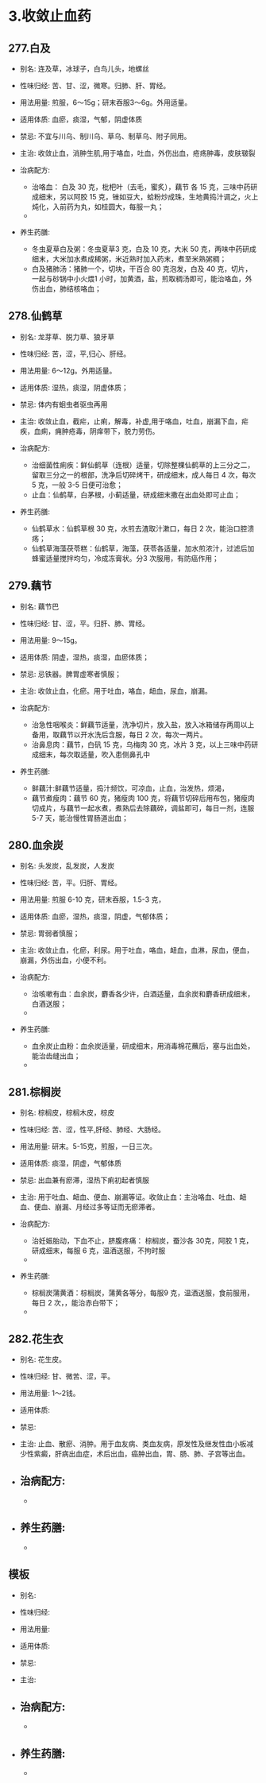 # 3.收敛止血药



## 277.白及

- 别名: 连及草，冰球子，白鸟儿头，地螺丝
- 性味归经: 苦、甘、涩，微寒。归肺、肝、胃经。
- 用法用量:  煎服，6～15g；研末吞服3～6g。外用适量。
- 适用体质: 血瘀，痰湿，气郁，阴虚体质
- 禁忌: 不宜与川乌、制川乌、草乌、制草乌、附子同用。

- 主治: 收敛止血，消肿生肌,用于咯血，吐血，外伤出血，疮疡肿毒，皮肤皲裂
- 治病配方: 
  - 治咯血： 白及 30 克，枇杷叶（去毛，蜜炙），藕节 各 15 克，三味中药研成细末，另以阿胶 15 克，锉如豆大，蛤粉炒成珠，生地黄捣汁调之，火上炖化，入前药为丸，如桂圆大，每服一丸；
  - 
  
- 养生药膳: 
  -  冬虫夏草白及粥：冬虫夏草3 克，白及 10 克，大米 50 克，两味中药研成细末，大米加水煮成稀粥，米近熟时加入药末，煮至米熟粥稠；
  -  白及猪肺汤：猪肺一个，切块，干百合 80 克泡发，白及 40 克，切片，一起与砂锅中小火煨1 小时，加黄酒，盐，煎取稠汤即可，能治咯血，外伤出血，肺结核咯血；

## 278.仙鹤草

- 别名: 龙芽草、脱力草、狼牙草
- 性味归经: 苦，涩，平,归心、肝经。
- 用法用量:  6～12g。外用适量。
- 适用体质: 湿热，痰湿，阴虚体质；
- 禁忌: 体内有蛔虫者驱虫再用

- 主治: 收敛止血，截疟，止痢，解毒，补虚,用于咯血，吐血，崩漏下血，疟疾，血痢，痈肿疮毒，阴痒带下，脱力劳伤。
- 治病配方: 
  - 治细菌性痢疾：鲜仙鹤草（连根）适量，切除整棵仙鹤草的上三分之二，留取三分之一的根部，洗净后切碎烤干，研成细末，成人每日 4 次，每次 5 克，一般 3-5 日便可治愈；
  - 止血：仙鹤草，白茅根，小蓟适量，研成细末撒在出血处即可止血；
  
- 养生药膳: 
  -  仙鹤草水：仙鹤草根 30 克，水煎去渣取汁漱口，每日 2 次，能治口腔溃疡；
  -  仙鹤草海藻茯苓糕：仙鹤草，海藻，茯苓各适量，加水煎浓汁，过滤后加蜂蜜适量搅拌均匀，冷成冻膏状。分3 次服用，有防癌作用；



## 279.藕节

- 别名: 藕节巴
- 性味归经: 甘、涩，平。归肝、肺、胃经。
- 用法用量: 9～15g。
- 适用体质: 阴虚，湿热，痰湿，血瘀体质；
- 禁忌: 忌铁器。脾胃虚寒者慎服；

- 主治: 收敛止血，化瘀。用于吐血，咯血，衄血，尿血，崩漏。
- 治病配方: 
  - 治急性咽喉炎：鲜藕节适量，洗净切片，放入盐，放入冰箱储存两周以上备用，取藕节以开水洗后含服，每日 2 次，每次一两片。
  - 治鼻息肉：藕节，白矾 15 克，乌梅肉 30 克，冰片 3 克，以上三味中药研成细末，每次取适量，吹入患侧鼻孔中
  
- 养生药膳: 
  -  鲜藕汁:鲜藕节适量，捣汁频饮，可凉血，止血，治发热，烦渴，
  -  藕节煮瘦肉：藕节 60 克，猪瘦肉 100 克，将藕节切碎后用布包，猪瘦肉切成片，与藕节一起水煮，煮熟后去除藕碎，调盐即可，每日一剂，连服 5-7 天，能治慢性胃肠道出血；


## 280.血余炭

- 别名: 头发炭，乱发炭，人发炭
- 性味归经: 苦，平。归肝、胃经。
- 用法用量: 煎服 6-10 克，研末吞服，1.5-3 克，
- 适用体质: 血瘀，湿热，痰湿，阴虚，气郁体质；
- 禁忌: 胃弱者慎服；

- 主治: 收敛止血，化瘀，利尿。用于吐血，咯血，衄血，血淋，尿血，便血，崩漏，外伤出血，小便不利。

- 治病配方: 
  - 治咳嗽有血：血余炭，麝香各少许，白酒适量，血余炭和麝香研成细末，白酒送服；
  - 
  
- 养生药膳: 
  -  血余炭止血粉：血余炭适量，研成细末，用消毒棉花蘸后，塞与出血处，能治齿缝出血；
  -  



## 281.棕榈炭

- 别名: 棕榈皮，棕榈木皮，棕皮
- 性味归经: 苦、涩，性平,肝经、肺经、大肠经。
- 用法用量: 研末。5-15克，煎服，一日三次。
- 适用体质: 痰湿，阴虚，气郁体质
- 禁忌: 出血兼有瘀滞，湿热下痢初起者慎服

- 主治: 用于吐血、衄血、便血、崩漏等证。收敛止血：主治咯血、吐血、衄血、便血、崩漏、月经过多等证而无瘀滞者。
- 治病配方: 
  - 治妊娠胎动，下血不止，脐腹疼痛： 棕榈炭，蚕沙各 30克，阿胶 1 克，研成细末，每服 6 克，温酒送服，不拘时服
  - 
  
- 养生药膳: 
  -  棕榈炭蒲黄酒：棕榈炭，蒲黄各等分，每服9 克，温酒送服，食前服用，每日 2 次，，能治赤白带下；
  - 


## 282.花生衣

- 别名: 花生皮。
- 性味归经: 甘、微苦、涩，平。
- 用法用量: 1～2钱。
- 适用体质: 
- 禁忌: 

- 主治: 止血、散瘀、消肿。用于血友病、类血友病，原发性及继发性血小板减少性紫癜，肝病出血症，术后出血，癌肿出血，胃、肠、肺、子宫等出血。
- 治病配方: 
  - 
  - 
  
- 养生药膳: 
  -  
  -   







## 模板

- 别名: 
- 性味归经: 
- 用法用量: 
- 适用体质: 
- 禁忌: 

- 主治: 
- 治病配方: 
  - 
  - 
  
- 养生药膳: 
  -  
  -  

